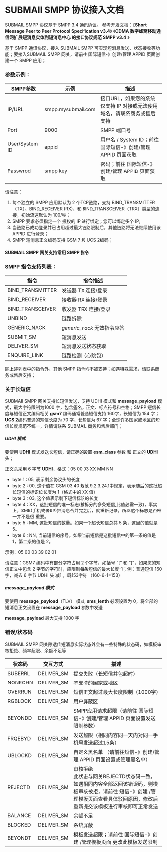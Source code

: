 # SUBMAIl SMPP 协议接入文档

SUBMAIL SMPP 协议基于 SMPP 3.4 通讯协议。 
参考开发文档：《**Short Message Peer to Peer Protocol Specification v3.4**》 《**CDMA 数字蜂窝移动通信网扩展短消息实体到短消息中心 的接口协议规范 SMPP v3.4** 》



基于 SMPP 通讯协议，接入 SUBMAIL SMPP 可实现短消息发送、状态接收等功能；要接入SUBMAIL SMPP 网关，请前往 国际短信-》创建/管理 APPID 页面创建一个 SMPP 应用；



### 参数示例：

| SMPP参数       | 示例               | 描述                                                         |
| -------------- | ------------------ | ------------------------------------------------------------ |
| IP/URL         | smpp.mysubmail.com | 接口URL，如果您的系统仅支持 IP 对接或无法使用域名，请联系商务或售后支持 |
| Port           | 9000               | SMPP 端口号                                                  |
| User/System ID | appid              | 用户名 / System ID；前往 国际短信-》创建/管理 APPID 页面获取 |
| Passwrod       | smpp key           | 密码；前往  国际短信-》创建/管理 APPID 页面获取              |

请注意：

1. 每个独立的 SMPP 应用默认为 2 个TCP链路，支持 BIND_TRANSMITTER（TX）、BIND_RECEIVER (RX)，和 BIND_TRANSCEIVER（TRX）类型的连接，初始流速默认为 100/秒；
2. SMPP 要求必须指定一个 授权的 IP 进行绑定；您可以绑定多个 IP;
3. 当链路已成功登录并已占用超过最大链路限制后，其他链路将无法继续使用该 APPID 进行登录；
4. SMPP 短消息正文编码支持 GSM 7 和 UCS 2编码；



#### SUBMAIL SMPP 网关支持常用 SMPP 指令

### SMPP 指令支持列表：

| 指令             | 指令描述                    |
| ---------------- | --------------------------- |
| BIND_TRANSMITTER | 发送器 TX 连接/登录         |
| BIND_RECEIVER    | 接收器 RX 连接/登录         |
| BIND_TRANSCEIVER | 收发器 TRX 连接/登录        |
| UNBIND           | 链路拆除                    |
| GENERIC_NACK     | *generic_nack* 无效指令应答 |
| SUBMIT_SM        | 短消息发送                  |
| DELIVER_SM       | 短消息发送状态获取          |
| ENQUIRE_LINK     | 链路检测（心跳包）          |

除上述列表中的指令外，其他 SMPP 指令均不被支持；如遇特殊需求，请联系商务或售后支持；



### 关于长短信

SUBMAIl SMPP 网关支持长短信发送，支持 UDHI 模式和 **message_payload** 模式，最大字符限制为1000 字，包含签名，正文、标点符号和空格；SMPP 短信长度与短信正文编码相关 **gsm7** 编码通常普通短信支持 160字，长短信为 154 字；**UCS 2**编码普通的短信长度为 70 字，长短信为 67 字；全球许多国家或地区的短信长度规范不统一，详情请联系 SUBMAIL 商务和售后部门；

##### UDHI 模式

要使用 **UDHI** 模式发送长短信，请正确的设置 **esm_class** 参数 和 正文的 **UDHI** 头；

正文头采用 6 字节 **UDHI**，格式：05 00 03 XX MM NN

- byte 1 : 05, 表示剩余协议头的长度
- byte 2 : 00, 这个值在 GSM 03.40 规范 9.2.3.24.1中规定，表示随后的这批超长短信的标识位长度为 1（格式中的 XX 值）
- byte 3 : 03, 这个值表示剩下短信标识的长度
- byte 4 : XX，这批短信的唯一标志(被拆分的多条短信,此值必需一致)，事实上，SME(手机或者SP)把消息合并完之后，就重新记录，所以这个标志是否唯 一并不是很 重要。
- byte 5 : MM, 这批短信的数量。如果一个超长短信总共 5 条，这里的值就是 5。
- byte 6 : NN, 当前短信的序号。如果当前短信是这批短信中的第一条的值是 1，第二条的值是 2。

示例：05 00 03 39 02 01

请注意：GSM7 编码中有部分字符占用 2 个字节，如括号 “[” 和 “]”，如果您的短信正文中包含 2 字节的字符时，应限制每条短信的最大长度-1；例：普通短信 160 字，减去 6 字节 UDHI 头 减1 ，既153字符 （160-6-1=153）



##### message_payload 模式

要使用 **message_payload**（TLV） 模式, **sms_lenth** 必须设置为 0，将全部的短消息正文设置在 **message_payload** 参数中发送

**message_payload** 最大支持 1000 字



### 错误/状态码

SUBMAIL SMPP 网关除透传短消息实际状态外会有一些特殊的状态码，如模板审核拒绝、频率超限、余额不足等

| 状态码  | 交互方式   | 描述                                                         |
| ------- | ---------- | ------------------------------------------------------------ |
| SUBERRL | DELIVER_SM | 提交失败（长短信并包超时）                                   |
| NONECHN | DELIVER_SM | 不支持的国家或地区                                           |
| OVERRUN | DELIVER_SM | 短信正文超过最大长度限制（1000字）                           |
| RGBLOCK | DELIVER_SM | 用户屏蔽区                                                   |
| BEYONDD | DELIVER_SM | SMPP应用请求超限（请前往 国际短信-》创建/管理 APPID 页面设置发送限制参数） |
| FRQEBYD | DELIVER_SM | 发送超限（相同内容同一天内对同一手机号发送超过15条）         |
| UBLOCKD | DELIVER_SM | 自定义黑名单 （请前往短信-》创建/管理 APPID 页面设置或管理黑名单） |
| REJECTD | DELIVER_SM | 审核拒绝<br />此状态与网关REJECTD状态码一致，如遇相同内容全部返回该错误码，则模板审核被拒，请前往 短信-》创建 /管理模板页面查看具体驳回原因，修改后重新提交该模板进行审核即可正常发送 |
| BALANCE | DELIVER_SM | 余额不足                                                     |
| BLOCKED | DELIVER_SM | 系统屏蔽                                                     |
| BEYONDT | DELIVER_SM | 模板发送超限；请前往 国际短信-》创建 /管理模板页面 更改此模板发送限制 |

